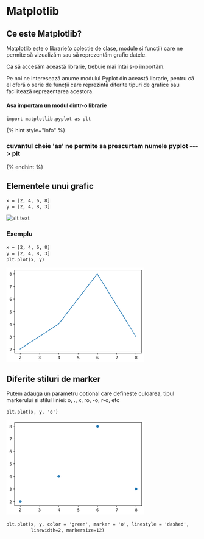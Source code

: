 # Matplotlib

## Ce este Matplotlib?

Matplotlib este o librarie\(o colecție de clase, module si funcții\) care ne permite să vizualizăm sau să reprezentăm grafic datele.

Ca să accesăm această librarie, trebuie mai întâi s-o importăm.

Pe noi ne interesează anume modulul Pyplot din această librarie, pentru că el oferă o serie de funcții care reprezintă diferite tipuri de grafice sau facilitează reprezentarea acestora.

#### Asa importam un modul dintr-o librarie 

```text
import matplotlib.pyplot as plt
```

{% hint style="info" %}
###  cuvantul cheie 'as' ne permite sa prescurtam numele pyplot ---&gt; plt
{% endhint %}

## Elementele unui grafic 

```text
x = [2, 4, 6, 8]
y = [2, 4, 8, 3]
```

![alt text](https://lh3.google.com/u/0/d/1-c-EMlO6uOW59ZNLgUFIbsVxoQ08gTL9=w1204-h878-iv1)

### Exemplu

```text
x = [2, 4, 6, 8]
y = [2, 4, 8, 3]
plt.plot(x, y) 
```

![](../../.gitbook/assets/image%20%28287%29.png)

## Diferite stiluri de marker

Putem adauga un parametru optional care defineste culoarea, tipul markerului si stilul liniei: o, ., x, ro, -o, r-o, etc

```text
plt.plot(x, y, 'o')
```

![](../../.gitbook/assets/image%20%28288%29.png)

```
plt.plot(x, y, color = 'green', marker = 'o', linestyle = 'dashed',
         linewidth=2, markersize=12)
```



